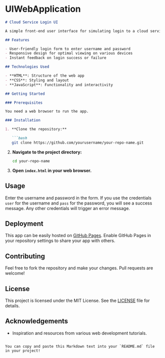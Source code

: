 # UIWebApplication
```markdown
# Cloud Service Login UI

A simple front-end user interface for simulating login to a cloud service, built with HTML, CSS, and JavaScript.

## Features

- User-friendly login form to enter username and password
- Responsive design for optimal viewing on various devices
- Instant feedback on login success or failure

## Technologies Used

- **HTML**: Structure of the web app
- **CSS**: Styling and layout
- **JavaScript**: Functionality and interactivity

## Getting Started

### Prerequisites

You need a web browser to run the app.

### Installation

1. **Clone the repository:**

   ```bash
   git clone https://github.com/yourusername/your-repo-name.git
   ```

2. **Navigate to the project directory:**

   ```bash
   cd your-repo-name
   ```

3. **Open `index.html` in your web browser.**

## Usage

Enter the username and password in the form. If you use the credentials `user` for the username and `pass` for the password, you will see a success message. Any other credentials will trigger an error message.

## Deployment

This app can be easily hosted on [GitHub Pages](https://pages.github.com/). Enable GitHub Pages in your repository settings to share your app with others.

## Contributing

Feel free to fork the repository and make your changes. Pull requests are welcome!

## License

This project is licensed under the MIT License. See the [LICENSE](LICENSE) file for details.

## Acknowledgements

- Inspiration and resources from various web development tutorials.
```

You can copy and paste this Markdown text into your `README.md` file in your project!

